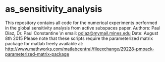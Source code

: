 # as_sensitivity_analysis
This repository contains all code for the numerical experiments performed in the global sensitivity analysis
from active subspaces paper.
Authors: Paul Diaz, Dr. Paul Constantine \n
email: pdiaz@mymail.mines.edu
Date: August 8th 2015 
Please note that these scripts require the parameterized matrix package for matlab freely available at:
http://www.mathworks.com/matlabcentral/fileexchange/29228-pmpack-parameterized-matrix-package
